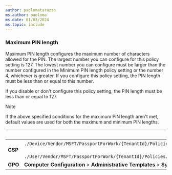 ```yaml
---
author: paolomatarazzo
ms.author: paoloma
ms.date: 01/03/2024
ms.topic: include
---
```


### Maximum PIN length

Maximum PIN length configures the maximum number of characters allowed for the PIN. The largest number you can configure for this policy setting is 127. The lowest number you can configure must be larger than the number configured in the Minimum PIN length policy setting or the number 4, whichever is greater. If you configure this policy setting, the PIN length must be less than or equal to this number.

If you disable or don't configure this policy setting, the PIN length must be less than or equal to 127.

> [!NOTE]
> If the above specified conditions for the maximum PIN length aren't met, default values are used for both the maximum and minimum PIN lengths.

|  | Path |
|--|--|
| **CSP** | `./Device/Vendor/MSFT/PassportForWork/{TenantId}/Policies/PINComplexity/`[devicetenantidpoliciespincomplexitymaximumpinlength](/windows/client-management/mdm/passportforwork-csp#devicetenantidpoliciespincomplexitymaximumpinlength)<br><br>`./User/Vendor/MSFT/PassportForWork/{TenantId}/Policies/PINComplexity/`[usertenantidpoliciespincomplexitymaximumpinlength](/windows/client-management/mdm/passportforwork-csp#usertenantidpoliciespincomplexitymaximumpinlength) |
| **GPO** | **Computer Configuration** > **Administrative Templates** > **System** > **PIN Complexity** |
